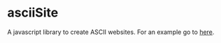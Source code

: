 # asciiSite
A javascript library to create ASCII websites.
For an example go to [here](http://harrybp.github.io).

